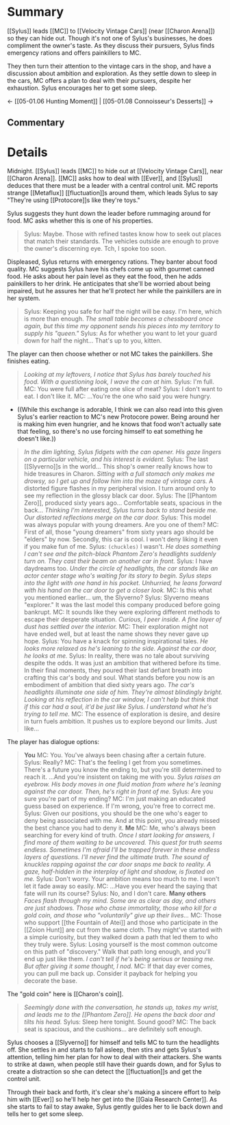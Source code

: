 # Summary
[[Sylus]] leads [[MC]] to [[Velocity Vintage Cars]] (near [[Charon Arena]]) so they can hide out. Though it's not one of Sylus's businesses, he does compliment the owner's taste. As they discuss their pursuers, Sylus finds emergency rations and offers painkillers to MC.

They then turn their attention to the vintage cars in the shop, and have a discussion about ambition and exploration. As they settle down to sleep in the cars, MC offers a plan to deal with their pursuers, despite her exhaustion. Sylus encourages her to get some sleep.

← [[05-01.06 Hunting Moment]] | [[05-01.08 Connoisseur's Desserts]] →
## Commentary

# Details
Midnight. [[Sylus]] leads [[MC]] to hide out at [[Velocity Vintage Cars]], near [[Charon Arena]]. [[MC]] asks how to deal with [[Ever]], and [[Sylus]] deduces that there must be a leader with a central control unit. MC reports strange [[Metaflux]] [[fluctuation]]s around them, which leads Sylus to say "They're using [[Protocore]]s like they're toys."

Sylus suggests they hunt down the leader before rummaging around for food. MC asks whether this is one of his properties.
> Sylus: Maybe. Those with refined tastes know how to seek out places that match their standards. The vehicles outside are enough to prove the owner's discerning eye. Tch, I spoke too soon.

Displeased, Sylus returns with emergency rations. They banter about food quality. MC suggests Sylus have his chefs come up with gourmet canned food. He asks about her pain level as they eat the food, then he adds painkillers to her drink. He anticipates that she'll be worried about being impaired, but he assures her that he'll protect her while the painkillers are in her system.

> Sylus: Keeping you safe for half the night will be easy. I'm here, which is more than enough.
> *The small table becomes a chessboard once again, but this time my opponent sends his pieces into my territory to supply his "queen."*
> Sylus: As for whether you want to let your guard down for half the night... That's up to you, kitten.

The player can then choose whether or not MC takes the painkillers. She finishes eating.

> *Looking at my leftovers, I notice that Sylus has barely touched his food. With a questioning look, I wave the can at him.*
> Sylus: I'm full.
> MC: You were full after eating one slice of meat?
> Sylus: I don't want to eat. I don't like it.
> MC: ...You're the one who said you were hungry.
* ((While this exchange is adorable, I think we can also read into this given Sylus's earlier reaction to MC's new Protocore power. Being around her is making him even hungrier, and he knows that food won't actually sate that feeling, so there's no use forcing himself to eat something he doesn't like.))

> *In the dim lighting, Sylus fidgets with the can opener. His gaze lingers on a particular vehicle, and his interest is evident.*
> Sylus: The last [[Slyverno]]s in the world... This shop's owner really knows how to hide treasures in Charon.
> *Sitting with a full stomach only makes me drowsy, so I get up and follow him into the maze of vintage cars.*
> A distorted figure flashes in my peripheral vision. I turn around only to see my reflection in the glossy black car door.
> Sylus: The [[Phantom Zero]], produced sixty years ago... Comfortable seats, spacious in the back...
> *Thinking I'm interested, Sylus turns back to stand beside me. Our distorted reflections merge on the car door.*
> Sylus: This model was always popular with young dreamers. Are you one of them?
> MC: First of all, those "young dreamers" from sixty years ago should be "elders" by now. Secondly, this car is cool. I won't deny liking it even if you make fun of me.
> Sylus: `(chuckles)` I wasn't.
> *He does something I can't see and the pitch-black Phantom Zero's headlights suddenly turn on. They cast their beam on another car in front.*
> Sylus: I have daydreams too.
> *Under the circle of headlights, the car stands like an actor center stage who's waiting for its story to begin.*
> *Sylus steps into the light with one hand in his pocket. Unhurried, he leans forward with his hand on the car door to get a closer look.*
> MC: Is this what you mentioned earlier... um, the Slyverno?
> Sylus: Slyverno means "explorer." It was the last model this company produced before going bankrupt.
> MC: It sounds like they were exploring different methods to escape their desperate situation.
> *Curious, I peer inside. A fine layer of dust has settled over the interior.*
> MC: Their exploration might not have ended well, but at least the name shows they never gave up hope.
> Sylus: You have a knack for spinning inspirational tales.
> *He looks more relaxed as he's leaning to the side. Against the car door, he looks at me.*
> Sylus: In reality, there was no tale about surviving despite the odds. It was just an ambition that withered before its time. In their final moments, they poured their last defiant breath into crafting this car's body and soul. What stands before you now is an embodiment of ambition that died sixty years ago.
> *The car's headlights illuminate one side of him. They're almost blindingly bright.*
> *Looking at his reflection in the car window, I can't help but think that if this car had a soul, it'd be just like Sylus.*
> *I understand what he's trying to tell me.*
> MC: The essence of exploration is desire, and desire in turn fuels ambition. It pushes us to explore beyond our limits. Just like...

The player has dialogue options:
> **You**
> 	MC:  You. You've always been chasing after a certain future.
> 	Sylus: Really?
> 	MC: That's the feeling I get from you sometimes. There's a future you know the ending to, but you're still determined to reach it. ...And you're insistent on taking me with you.
> 	*Sylus raises an eyebrow. His body moves in one fluid motion from where he's leaning against the car door. Then, he's right in front of me.*
> 	Sylus: Are you sure you're part of my ending?
> 	MC: I'm just making an educated guess based on experience. If I'm wrong, you're free to correct me.
> 	Sylus: Given our positions, you should be the one who's eager to deny being associated with me. And at this point, you already missed the best chance you had to deny it.
> **Me**
> 	MC: Me, who's always been searching for every kind of truth.
> 	*Once I start looking for answers, I find more of them waiting to be uncovered.*
> 	*This quest for truth seems endless. Sometimes I'm afraid I'll be trapped forever in these endless layers of questions.*
> 	*I'll never find the ultimate truth.*
> 	*The sound of knuckles rapping against the car door snaps me back to reality. A gaze, half-hidden in the interplay of light and shadow, is fixated on me.*
> 	Sylus: Don't worry. Your ambition means too much to me. I won't let it fade away so easily.
> 	MC: ...Have you ever heard the saying that fate will run its course?
> 	Sylus: No, and I don't care.
> **Many others**
> 	*Faces flash through my mind. Some are as clear as day, and others are just shadows.*
> 	*Those who chase immortality, those who kill for a gold coin, and those who "voluntarily" give up their lives...*
> 	MC: Those who support [[the Fountain of Atei]] and those who participate in the [[Zoion Hunt]] are cut from the same cloth. They might've started with a simple curiosity, but they walked down a path that led them to who they truly were.
> 	Sylus: Losing yourself is the most common outcome on this path of "discovery." Walk that path long enough, and you'll end up just like them.
> 	*I can't tell if he's being serious or teasing me. But after giving it some thought, I nod.*
> 	MC: If that day ever comes, you can pull me back up. Consider it payback for helping you decorate the base.

The "gold coin" here is [[Charon's coin]].

> *Seemingly done with the conversation, he stands up, takes my wrist, and leads me to the [[Phantom Zero]]. He opens the back door and tilts his head.*
> Sylus: Sleep here tonight. Sound good?
> MC: The back seat is spacious, and the cushions... are definitely soft enough.

Sylus chooses a [[Slyverno]] for himself and tells MC to turn the headlights off. She settles in and starts to fall asleep, then stirs and gets Sylus's attention, telling him her plan for how to deal with their attackers. She wants to strike at dawn, when people still have their guards down, and for Sylus to create a distraction so she can detect the [[fluctuation]]s and get the control unit.

Through their back and forth, it's clear she's making a sincere effort to help him with [[Ever]] so he'll help her get into the [[Gaia Research Center]]. As she starts to fail to stay awake, Sylus gently guides her to lie back down and tells her to get some sleep.